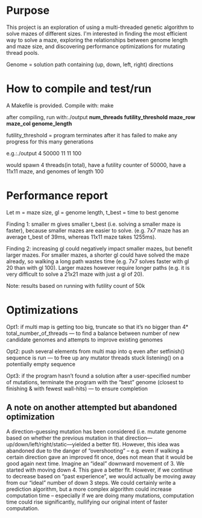 
# Purpose
This project is an exploration of using a multi-threaded genetic algorithm to solve mazes of different sizes.
I'm interested in finding the most efficient way to solve a maze, exploring the relationships between genome length and maze size, and discovering performance optimizations for mutating thread pools.

Genome = solution path containing (up, down, left, right) directions

# How to compile and test/run

A Makefile is provided. Compile with: make

after compiling, run with:./output **num_threads futility_threshold maze_row maze_col genome_length**

futility_threshold = program terminates after it has failed to make any progress for this many generations


e.g.:./output 4 50000 11 11 100

would spawn 4 threads(in total), have a futility counter of 50000, have a 11x11 maze, and genomes of length 100


# Performance report
Let m = maze size, gl = genome length, t_best = time to best genome

Finding 1: smaller m gives smaller t_best (i.e. solving a smaller maze is faster), because smaller mazes are easier to solve. (e.g. 7x7 maze has an average t_best of 39ms, whereas 11x11 maze takes 1255ms).

Finding 2: increasing gl could negatively impact smaller mazes, but benefit larger mazes. For smaller mazes, a shorter gl could have solved the maze already, so walking a long path wastes time (e.g. 7x7 solves faster with gl 20 than with gl 100). Larger mazes however require longer paths (e.g. it is very difficult to solve a 21x21 maze with just a gl of 20).

Note: results based on running with futility count of 50k

# Optimizations 

Opt1: if multi map is getting too big, truncate so that it’s no bigger than 4* total_number_of_threads — to find a balance between number of new candidate genomes and attempts to improve existing genomes 

Opt2: push several elements from multi map into q even after setfinish() sequence is run — to free up any mutator threads stuck listening() on a potentially empty sequence 

Opt3: if the program hasn’t found a solution after a user-specified number of mutations, terminate the program with the “best” genome (closest to finishing & with fewest wall-hits) — to ensure completion

## A note on another attempted but abandoned optimization

A direction-guessing mutation has been considered (i.e. mutate genome based on whether the previous mutation in that direction—up/down/left/right/static—yielded a better fit). 
However, this idea was abandoned due to the danger of “overshooting” – e.g. even if walking a certain direction gave an improved fit once, does not mean that it would be good again next time. Imagine an “ideal” downward movement of 3. We started with moving down 4. This gave a better fit. However, if we continue to decrease based on “past experience”, we would actually be moving away from our “ideal” number of down 3 steps. 
We could certainly write a prediction algorithm, but a more complex algorithm could increase computation time – especially if we are doing many mutations, computation time could rise significantly, nullifying our original intent of faster computation. 
